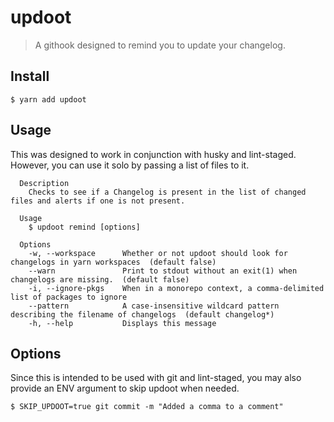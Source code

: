 # updoot

> A githook designed to remind you to update your changelog.

## Install

```
$ yarn add updoot
```

## Usage

This was designed to work in conjunction with husky and lint-staged. However, you can use it solo by passing a list of files to it.

```
  Description
    Checks to see if a Changelog is present in the list of changed files and alerts if one is not present.

  Usage
    $ updoot remind [options]

  Options
    -w, --workspace      Whether or not updoot should look for changelogs in yarn workspaces  (default false)
    --warn               Print to stdout without an exit(1) when changelogs are missing.  (default false)
    -i, --ignore-pkgs    When in a monorepo context, a comma-delimited list of packages to ignore
    --pattern            A case-insensitive wildcard pattern describing the filename of changelogs  (default changelog*)
    -h, --help           Displays this message
```

## Options

Since this is intended to be used with git and lint-staged, you may also provide an ENV argument to skip updoot when needed.

```
$ SKIP_UPDOOT=true git commit -m "Added a comma to a comment"
```

